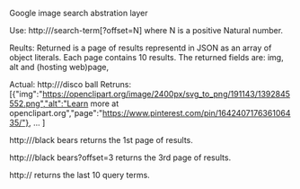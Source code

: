 Google image search abstration layer

Use:
http://<host>/search-term[?offset=N]
where N is a positive Natural number.

Reults:
Returned is a page of results representd in JSON as an array of object literals.
Each page contains 10 results.
The returned fields are:
img, alt and (hosting web)page, 

Actual:
http://<host>/disco ball
Retruns:
[{"img":"https://openclipart.org/image/2400px/svg_to_png/191143/1392845552.png","alt":"Learn more at openclipart.org","page":"https://www.pinterest.com/pin/164240717636106435/"}, ... ]

http://<host>/black bears
returns the 1st page of results.

http://<host>/black bears?offset=3
returns the 3rd page of results.

http://<host>
returns the last 10 query terms.

